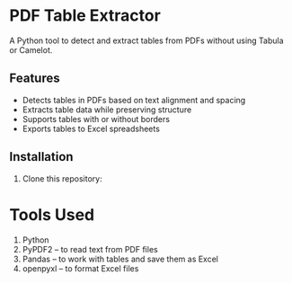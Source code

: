 # PDF Table Extractor

A Python tool to detect and extract tables from PDFs without using Tabula or Camelot.

## Features

- Detects tables in PDFs based on text alignment and spacing
- Extracts table data while preserving structure
- Supports tables with or without borders
- Exports tables to Excel spreadsheets

## Installation

1. Clone this repository:

# Tools Used
1. Python
2. PyPDF2 – to read text from PDF files
3. Pandas – to work with tables and save them as Excel
4. openpyxl – to format Excel files
